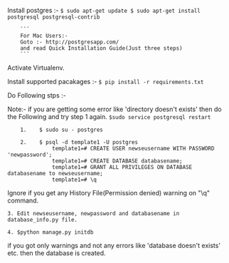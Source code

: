 Install postgres :-
        ```
        $ sudo apt-get update
        $ sudo apt-get install postgresql postgresql-contrib
        ```
        
        
        ```
        For Mac Users:-
        Goto :- http://postgresapp.com/
        and read Quick Installation Guide(Just three steps)
        ```

Activate Virtualenv.


Install supported pacakages :-
        ```
        $ pip install -r requirements.txt
        ```

Do Following stps :-

Note:- if you are getting some error like 'directory doesn't exists' then do the Following and try step 1 again.
        ```$sudo service postgresql restart```
```
    1.    $ sudo su - postgres
```
```
    2.    $ psql -d template1 -U postgres
              template1=# CREATE USER newseusername WITH PASSWORD 'newpassword';
              template1=# CREATE DATABASE databasename;
              template1=# GRANT ALL PRIVILEGES ON DATABASE databasename to newseusername;
              template1=# \q
```        
        
Ignore if you get any History File(Permission denied) warning on "\q" command.

    3. Edit newseusername, newpassword and databasename in database_info.py file.

    4. $python manage.py initdb
        

if you got only warnings and not any errors like 'database doesn't exists' etc. then the database is created.
